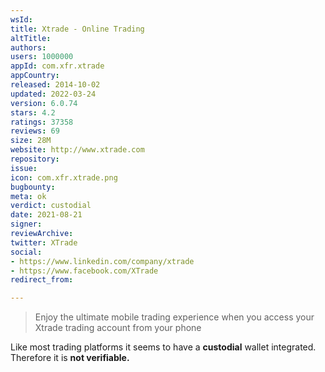 ```yaml
---
wsId: 
title: Xtrade - Online Trading
altTitle: 
authors: 
users: 1000000
appId: com.xfr.xtrade
appCountry: 
released: 2014-10-02
updated: 2022-03-24
version: 6.0.74
stars: 4.2
ratings: 37358
reviews: 69
size: 28M
website: http://www.xtrade.com
repository: 
issue: 
icon: com.xfr.xtrade.png
bugbounty: 
meta: ok
verdict: custodial
date: 2021-08-21
signer: 
reviewArchive: 
twitter: XTrade
social:
- https://www.linkedin.com/company/xtrade
- https://www.facebook.com/XTrade
redirect_from: 

---
```


> Enjoy the ultimate mobile trading experience when you access your Xtrade trading account from your phone

Like most trading platforms it seems to have a **custodial** wallet integrated. Therefore it is **not verifiable.**
